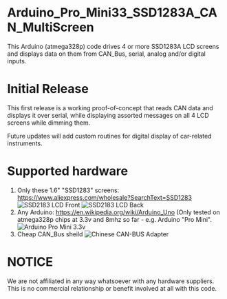 # Arduino_Pro_Mini33_SSD1283A_CAN_MultiScreen
This Arduino (atmega328p) code drives 4 or more SSD1283A LCD screens and displays data on them from CAN_Bus, serial, analog and/or digital inputs.

# Initial Release

This first release is a working proof-of-concept that reads CAN data and displays it over serial, while displaying assorted messages on all 4 LCD screens while dimming them.

Future updates will add custom routines for digital display of car-related instruments.


# Supported hardware

1. Only these 1.6" "SSD1283" screens:  https://www.aliexpress.com/wholesale?SearchText=SSD1283
 ![SSD2183 LCD Front](https://chrisdrake.com/img/lcd1.jpg) ![SSD2183 LCD Back](https://chrisdrake.com/img/lcd2.jpg)
2. Any Arduino: https://en.wikipedia.org/wiki/Arduino_Uno  (Only tested on atmega328p chips at 3.3v and 8mhz so far - e.g. Arduino "Pro Mini".
   ![Arduino Pro Mini 3.3v](https://chrisdrake.com/img/pro_mini.png)
3. Cheap CAN_Bus sheild
   ![Chinese CAN-BUS Adapter](https://chrisdrake.com/img/chinese_CAN.jpg)

# NOTICE

We are not affiliated in any way whatsoever with any hardware suppliers.  This is no commercial relationship or benefit involved at all with this code.

